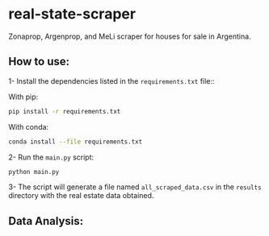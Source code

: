 # real-state-scraper

Zonaprop, Argenprop, and MeLi scraper for houses for sale in Argentina.

## How to use:

1-  Install the dependencies listed in the `requirements.txt` file::

With pip:

```bash
pip install -r requirements.txt
```

With conda:

```bash
conda install --file requirements.txt
```

2- Run the `main.py` script:

```bash
python main.py 
```

3-  The script will generate a file named `all_scraped_data.csv` in the `results`  directory with the real estate data obtained.

## Data Analysis:
